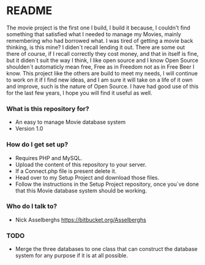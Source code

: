 # README #

The movie project is the first one I build, I build it because, I couldn't find something that satisfied what I needed to manage my Movies, mainly remembering who had borrowed what. I was tired of getting a movie back thinking, is this mine? I diden´t recall lending it out.
There are some out there of course, if I recall correctly they cost money, and that in itself is fine, but it diden´t suit the way I think, I like open source and I know
Open Source shoulden´t automaticly mean free, Free as in Freedom not as in Free Beer I know.
This project like the others are build to meet my needs, I will continue to work on it if I find new ideas, and I am sure it will take on a life of it own and improve, such is the nature of Open Source.
I have had good use of this for the last few years, I hope you will find it useful as well.

### What is this repository for? ###

* An easy to manage Movie database system
* Version 1.0

### How do I get set up? ###

* Requires PHP and MySQL.
* Upload the content of this repository to your server.
* If a Connect.php file is present delete it.
* Head over to my Setup Project and download those files.
* Follow the instructions in the Setup Project repository, once you´ve done that this Movie database system should be working.

### Who do I talk to? ###

* Nick Asselberghs https://bitbucket.org/Asselberghs

### TODO ###

* Merge the three databases to one class that can construct the database system for any purpose if it is at all possible.